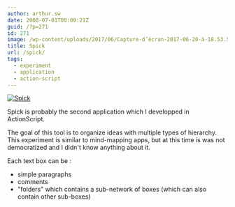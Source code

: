 ```yaml
---
author: arthur.sw
date: 2008-07-01T00:00:21Z
guid: /?p=271
id: 271
image: /wp-content/uploads/2017/06/Capture-d’écran-2017-06-20-à-18.53.54-thumb.png
title: Spick
url: /spick/
tags:
  - experiment
  - application
  - action-script
---
```


[![Spick](/wp-content/uploads/2017/06/Capture-d’écran-2017-06-20-à-18.53.54.png)](http://arthurmasson.xyz/old/Spick.html)

Spick is probably the second application which I developped in ActionScript.

The goal of this tool is to organize ideas with multiple types of hierarchy. This experiment is similar to mind-mapping apps, but at this time is was not democratized and I didn't know anything about it.

Each text box can be :
 - simple paragraphs
 - comments
 - "folders" which contains a sub-network of boxes (which can also contain other sub-boxes)
